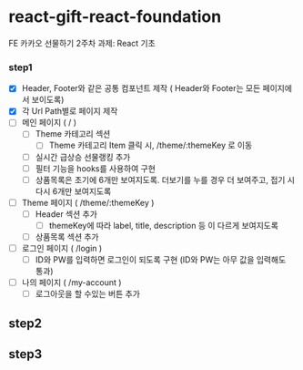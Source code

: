 # react-gift-react-foundation

FE 카카오 선물하기 2주차 과제: React 기초

### step1

- [x] Header, Footer와 같은 공통 컴포넌트 제작 ( Header와 Footer는 모든 페이지에서 보이도록)
- [x] 각 Url Path별로 페이지 제작
- [ ] 메인 페이지 ( / )
  - [ ] Theme 카테고리 섹션
    - [ ] Theme 카테고리 Item 클릭 시, /theme/:themeKey 로 이동
  - [ ] 실시간 급상승 선물랭킹 추가
  - [ ] 필터 기능을 hooks를 사용하여 구현
  - [ ] 상품목록은 초기에 6개만 보여지도록. 더보기를 누를 경우 더 보여주고, 접기 시 다시 6개만 보여지도록
- [ ] Theme 페이지 ( /theme/:themeKey )
  - [ ] Header 섹션 추가
    - [ ] themeKey에 따라 label, title, description 등 이 다르게 보여지도록
  - [ ] 상품목록 섹션 추가
- [ ] 로그인 페이지 ( /login )
  - [ ] ID와 PW를 입력하면 로그인이 되도록 구현 (ID와 PW는 아무 값을 입력해도 통과)
- [ ] 나의 페이지 ( /my-account )
  - [ ] 로그아웃을 할 수있는 버튼 추가

## step2

## step3
